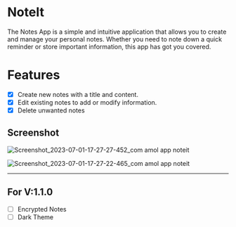 # NoteIt

The Notes App is a simple and intuitive application that allows you to create and manage your personal notes. 
Whether you need to note down a quick reminder or store important information, this app has got you covered.

# Features

- [X] Create new notes with a title and content.
- [X] Edit existing notes to add or modify information.
- [X] Delete unwanted notes

## Screenshot

![Screenshot_2023-07-01-17-27-27-452_com amol app noteit](https://github.com/1amol2/NoteIt/assets/50043942/c8d1bf84-1d36-4750-a173-6ef2d857079a)

![Screenshot_2023-07-01-17-27-22-465_com amol app noteit](https://github.com/1amol2/NoteIt/assets/50043942/09c202c9-fc19-4735-9281-33867c17d264)

----------------------------------------
## For V:1.1.0
- [ ] Encrypted Notes
- [ ] Dark Theme
